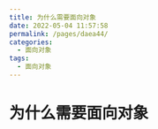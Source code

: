 ```yaml
---
title: 为什么需要面向对象
date: 2022-05-04 11:57:58
permalink: /pages/daea44/
categories:
  - 面向对象
tags:
  - 面向对象
---
```

# 为什么需要面向对象
